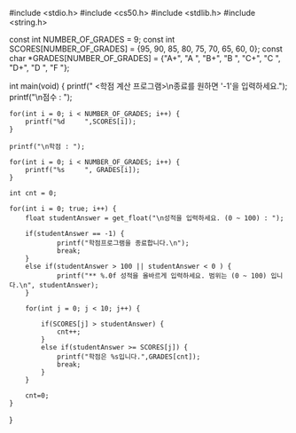 #include <stdio.h>
#include <cs50.h>
#include <stdlib.h>
#include <string.h>

const int NUMBER_OF_GRADES = 9;
const int SCORES[NUMBER_OF_GRADES] = {95, 90, 85, 80, 75, 70, 65, 60, 0};
const char *GRADES[NUMBER_OF_GRADES] = {"A+", "A ", "B+", "B ", "C+", "C ", "D+", "D ", "F "};

int main(void) {
    printf("   <학점 계산 프로그램>\n종료를 원하면 '-1'을 입력하세요.");
    printf("\n점수 : ");

    for(int i = 0; i < NUMBER_OF_GRADES; i++) {
        printf("%d     ",SCORES[i]);
    }

    printf("\n학점 : ");

    for(int i = 0; i < NUMBER_OF_GRADES; i++) {
	    printf("%s     ", GRADES[i]);
    }
    
    int cnt = 0;
    
    for(int i = 0; true; i++) {
        float studentAnswer = get_float("\n성적을 입력하세요. (0 ~ 100) : ");
        
        if(studentAnswer == -1) {
                printf("학점프로그램을 종료합니다.\n");
                break;
        }
        else if(studentAnswer > 100 || studentAnswer < 0 ) {
                printf("** %.0f 성적을 올바르게 입력하세요. 범위는 (0 ~ 100) 입니다.\n", studentAnswer);
        }       

        for(int j = 0; j < 10; j++) {
            
            if(SCORES[j] > studentAnswer) {
                cnt++;
            }
            else if(studentAnswer >= SCORES[j]) {
                printf("학점은 %s입니다.",GRADES[cnt]);
                break;
            }
        }

        cnt=0;
    }
}
